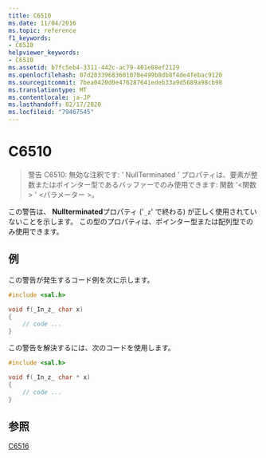 ```yaml
---
title: C6510
ms.date: 11/04/2016
ms.topic: reference
f1_keywords:
- C6510
helpviewer_keywords:
- C6510
ms.assetid: b7fc5eb4-3311-442c-ac79-401e88ef2129
ms.openlocfilehash: 07d20339683601078e499b8db8f4de4febac9120
ms.sourcegitcommit: 7bea0420d0e476287641edeb33a9d5689a98cb98
ms.translationtype: MT
ms.contentlocale: ja-JP
ms.lasthandoff: 02/17/2020
ms.locfileid: "79467545"
---
```

# <a name="c6510"></a>C6510

> 警告 C6510: 無効な注釈です: ' NullTerminated ' プロパティは、要素が整数またはポインター型であるバッファーでのみ使用できます: 関数 '\<関数 > ' \<パラメーター >。

この警告は、 **Nullterminated**プロパティ ('`_z`' で終わる) が正しく使用されていないことを示します。 この型のプロパティは、ポインター型または配列型でのみ使用できます。

## <a name="example"></a>例

この警告が発生するコード例を次に示します。

```cpp
#include <sal.h>

void f(_In_z_ char x)
{
    // code ...
}
```

この警告を解決するには、次のコードを使用します。

```cpp
#include <sal.h>

void f(_In_z_ char * x)
{
    // code ...
}
```

## <a name="see-also"></a>参照

[C6516](../code-quality/c6516.md)
